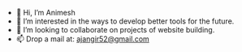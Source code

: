 - 👋 Hi, I’m Animesh
- 👀 I’m interested in the ways to develop better tools for the future.
- 💞️ I’m looking to collaborate on projects of website building.
- 📫 Drop a mail at: ajangir52@gmail.com

<!---
animeshj2132/animeshj2132 is a ✨ special ✨ repository because its `README.md` (this file) appears on your GitHub profile.
You can click the Preview link to take a look at your changes.
--->
